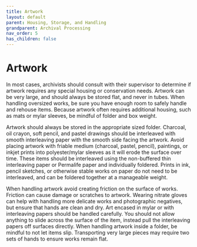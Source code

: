 ```yaml
---
title: Artwork
layout: default
parent: Housing, Storage, and Handling
grandparent: Archival Processing
nav_order: 5
has_children: false
---
```

# **Artwork**
In most cases, archivists should consult with their supervisor to determine if artwork requires any special housing or conservation needs. Artwork can be very large, and should always be stored flat, and never in tubes. When handling oversized works, be sure you have enough room to safely handle and rehouse items. Because artwork often requires additional housing, such as mats or mylar sleeves, be mindful of folder and box weight. 

Artwork should always be stored in the appropriate sized folder. Charcoal, oil crayon, soft pencil, and pastel drawings should be interleaved with smooth interleaving paper with the smooth side facing the artwork. Avoid placing artwork with friable medium (charcoal, pastel, pencil), paintings, or inkjet prints into polyester/mylar sleeves as it will erode the surface over time. These items should be interleaved using the non-buffered thin interleaving paper or Permalife paper and individually foldered. Prints in ink, pencil sketches, or otherwise stable works on paper do not need to be interleaved, and can be foldered together at a manageable weight.

When handling artwork avoid creating friction on the surface of works. Friction can cause damage or scratches to artwork. Wearing nitrate gloves can help with handling more delicate works and photographic negatives, but ensure that hands are clean and dry. Art encased in mylar or with interleaving papers should be handled carefully. You should not allow anything to slide across the surface of the item, instead pull the interleaving papers off surfaces directly. When handling artwork inside a folder, be mindful to not let items slip. Transporting very large pieces may require two sets of hands to ensure works remain flat.
